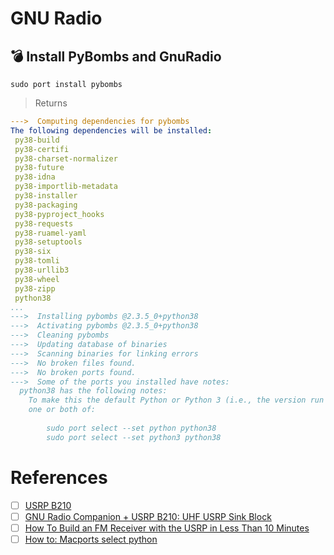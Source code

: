 # GNU Radio


## &#x1F4A3; Install PyBombs and GnuRadio

```
sudo port install pybombs
```
> Returns
```yaml
--->  Computing dependencies for pybombs
The following dependencies will be installed: 
 py38-build
 py38-certifi
 py38-charset-normalizer
 py38-future
 py38-idna
 py38-importlib-metadata
 py38-installer
 py38-packaging
 py38-pyproject_hooks
 py38-requests
 py38-ruamel-yaml
 py38-setuptools
 py38-six
 py38-tomli
 py38-urllib3
 py38-wheel
 py38-zipp
 python38
...
--->  Installing pybombs @2.3.5_0+python38
--->  Activating pybombs @2.3.5_0+python38
--->  Cleaning pybombs
--->  Updating database of binaries
--->  Scanning binaries for linking errors
--->  No broken files found.
--->  No broken ports found.
--->  Some of the ports you installed have notes:
  python38 has the following notes:
    To make this the default Python or Python 3 (i.e., the version run by the 'python' or 'python3' commands), run
    one or both of:
    
        sudo port select --set python python38
        sudo port select --set python3 python38
```


# References

- [ ] [USRP B210](https://www.youtube.com/watch?v=j8fE4KbkQAs)
- [ ] [GNU Radio Companion + USRP B210: UHF USRP Sink Block](https://www.youtube.com/watch?v=Xl4xZHIuhS8)
- [ ] [How To Build an FM Receiver with the USRP in Less Than 10 Minutes](https://www.youtube.com/watch?v=KWeY2yqwVA0)
- [ ] [How to: Macports select python](https://stackoverflow.com/questions/8201760/how-to-macports-select-python)
